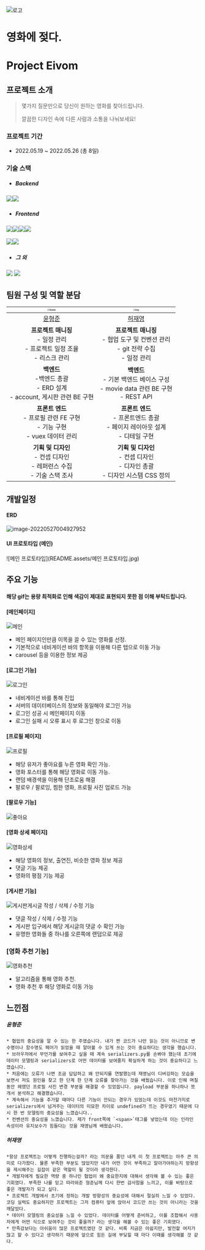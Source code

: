 





![로고](README.assets/로고.png)



# 영화에 젖다.

# Project Eivom



## 프로젝트 소개

> 몇가지 질문만으로 당신이 원하는 영화를 찾아드립니다.
>
> 깔끔한 디자인 속에 다른 사람과 소통을 나눠보세요!



### 프로젝트 기간

- 2022.05.19 ~ 2022.05.26 (총 8일)



### 기술 스택

- ##### Backend

​		<img src="https://img.shields.io/badge/python-3776AB?style=for-the-badge&logo=python&logoColor=white"><img src="https://img.shields.io/badge/django-092E20?style=for-the-badge&logo=django&logoColor=white"> 



- ##### Frontend

​		<img src="https://img.shields.io/badge/vue.js-4FC08D?style=for-the-badge&logo=vue.js&logoColor=white"><img src="https://img.shields.io/badge/html5-E34F26?style=for-the-badge&logo=html5&logoColor=white"><img src="https://img.shields.io/badge/css-1572B6?style=for-the-badge&logo=css3&logoColor=white"><img src="https://img.shields.io/badge/javascript-F7DF1E?style=for-the-badge&logo=javascript&logoColor=black">

​		<img src="https://img.shields.io/badge/node.js-339933?style=for-the-badge&logo=Node.js&logoColor=white"><img src="https://img.shields.io/badge/bootstrap-7952B3?style=for-the-badge&logo=bootstrap&logoColor=white">

   

- ##### 그 외

​		<img src="https://img.shields.io/badge/fontawesome-339AF0?style=for-the-badge&logo=fontawesome&logoColor=white">  <img src="https://img.shields.io/badge/github-181717?style=for-the-badge&logo=github&logoColor=white">



## 팀원 구성 및 역할 분담

| <img src="https://avatars.githubusercontent.com/u/97644412?v=4" alt="Avatar" style="zoom:33%;" /> | <img src="https://avatars.githubusercontent.com/u/84772914?v=4" alt="img" style="zoom:33%;" /> |
| :----------------------------------------------------------: | :----------------------------------------------------------: |
|            [윤형준](https://github.com/hanggeee)             |            [허재영](https://github.com/DasisCore)            |
| __프로젝트 매니징__<br />- 일정 관리<br />- 프로젝트 일정 조율<br />- 리스크 관리 | __프로젝트 매니징__<br />- 협업 도구 및 컨벤션 관리<br />- git 전략 수집<br />- 일정 관리 |
| __백엔드__<br />-백엔드 총괄<br />- ERD 설계<br />- account, 게시판 관련 BE 구현 | __백엔드__<br />- 기본 백엔드 베이스 구성<br />- movie data 관련 BE 구현<br />- REST API |
| __프론트 엔드__<br />- 프로필 관련 FE 구현<br />- 기능 구현<br />-  vuex 데이터 관리 | __프론트 엔드__<br />- 프론트엔드 총괄<br />- 페이지 레이아웃 설계<br />- 디테일 구현 |
| __기획 및 디자인__<br />- 컨셉 디자인<br />- 레퍼런스 수집<br />- 기술 스택 조사 | __기획 및 디자인__<br />- 컨셉 디자인<br />- 디자인 총괄<br />- 디자인 시스템 CSS 정의 |







## 개발일정



#### ERD

![image-20220527004927952](README.assets/image-20220527004927952.png)





#### UI 프로토타입 (메인)

![메인 프로토타입](README.assets/메인 프로토타입.jpg)



## 주요 기능

#### 해당 gif는 용량 최적화로 인해 색감이 제대로 표현되지 못한 점 이해 부탁드립니다.



#### [메인페이지]

![메인](README.assets/메인.gif)

- 메인 페이지인만큼 이목을 끌 수 있는 영화를 선정.
- 기본적으로 네비게이션 바의 항목을 이용해 다른 탭으로 이동 가능
- carousel 등을 이용한 정보 제공



#### [로그인 기능]

![로그인](README.assets/로그인.gif)

- 네비게이션 바를 통해 진입
- 서버의 데이터베이스의 정보와 동일해야 로그인 가능
- 로그인 성공 시 메인페이지 이동
- 로그인 실패 시 오류 표시 후 로그인 창으로 이동





#### [프로필 페이지]

![프로필](README.assets/프로필.gif)

- 해당 유저가 좋아요를 누른 영화 확인 가능.
- 영화 포스터를 통해 해당 영화로 이동 가능.
- 랜덤 배경색을 이용해 단조로움 해결
- 팔로우 / 팔로잉, 찜한 영화, 프로필 사진 업로드 가능



#### [팔로우 기능]

![좋아요](README.assets/좋아요.gif)



#### [영화 상세 페이지]

![영화상세](README.assets/영화상세.gif)

- 해당 영화의 정보, 출연진, 비슷한 영화 정보 제공
- 댓글 기능 제공
- 영화의 평점 기능 제공



#### [게시판 기능]

![게시판](README.assets/게시판.gif)게시글 작성 / 삭제 / 수정 기능

- 댓글 작성 / 삭제 / 수정 기능
- 게시판 입구에서 해당 게시글의 댓글 수 확인 가능
- 유명한 영화들 중 하나를 오른쪽에 랜덤으로 제공



### [영화 추천 기능]

![영화추천](README.assets/영화추천.gif)

- 알고리즘을 통해 영화 추천.
- 영화 추천 후 해당 영화로 이동 가능





## 느낀점

##### 윤형준

```
* 협업의 중요성을 알 수 있는 한 주였습니다. 내가 짠 코드가 나만 읽는 것이 아니므로 변수명이나 함수명도 페어가 읽었을 때 알아볼 수 있게 쓰는 것이 중요하다는 생각을 했습니다.
* 브라우저에서 무언가를 보여주고 싶을 때 계속 serializers.py를 손봐야 했는데 초기에 데이터 모델링과 serializers로 어떤 데이터를 보여줄지 확실하게 하는 것이 중요하다고 느꼈습니다.
* 처음에는 오류가 나면 조금 답답하고 왜 안되지를 연발했는데 재영님이 디버깅하는 모습을 보면서 저도 원인을 찾고 한 단계 한 단계 오류를 찾아가는 것을 배웠습니다. 이로 인해 며칠 동안 헤맸던 프로필 사진 변경 부분을 해결할 수 있었씁니다. payload 부분을 하나하나 쪼개서 분석하고 해결했습니다.
* 계속해서 기능을 추가할 때마다 다른 기능이 안되는 경우가 있었는데 이것도 마찬가지로 serializers에서 넘겨주는 데이터의 미묘한 차이로 undefined가 뜨는 경우였기 때문에 다시 한 번 모델링의 중요성을 느꼈습니다..
* 컨벤션의 중요성을 느꼈습니다. 제가 front쪽에 `<span>`태그를 넣었는데 이는 인라인 속성이라 유지보수가 힘들다는 것을 재영님께 배웠습니다. 
```



##### 허재영

````
*항상 프로젝트는 어떻게 진행하는걸까? 라는 의문을 품던 내게 이 첫 프로젝트는 아주 큰 의미로 다가왔다. 물론 부족한 부분도 많았지만 내가 어떤 것이 부족하고 알아가야하는지 방향성을 제시해주는 길잡이 같은 역할이 될 것이라 생각한다.
* 개발자에게 필요한 역량 중 하나인 협업이 왜 중요한지에 대해서 생각해 볼 수 있는 좋은 기회였다. 부족한 나를 믿고 따라와준 형준님께 다시 한번 감사함을 느끼고, 이를 바탕으로 좋은 개발자가 되고 싶다.
* 프로젝트 개발에서 초기에 정하는 개발 방향성의 중요성에 대해서 절실히 느낄 수 있었다. 코딩 실력도 중요하지만 프로젝트는 그저 컴퓨터 앞에 앉아서 코드만 쓰는 것이 아니라는 것을 깨달았다.
* 데이터 모델링의 중요성을 느낄 수 있었다. 데이터를 어떻게 준비하고, 이를 조합해서 사용자에게 어떤 식으로 보여주는 것이 좋을까? 라는 생각을 해볼 수 있는 좋은 기회였다.
* 만족감보다는 아쉬움이 많은 프로젝트였던 것 같다. 비록 지금은 아쉽지만, 발전할 여지가 많고 할 수 있다고 생각하기 때문에 앞으로 힘든 길에 부딪힐 때 마다 이때를 생각해볼 것 같다.
````




